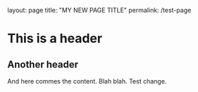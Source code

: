 layout: page
title: "MY NEW PAGE TITLE"
permalink: /test-page

# This is a header

## Another header

And here commes the content. Blah blah.
Test change.
